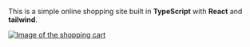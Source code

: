 This is a simple online shopping site built in **TypeScript** with **React** and **tailwind**.

[![Image of the shopping cart](https://raw.githubusercontent.com/MegaPanda/react-shopping-cart/master/fluffy_shop.jpg)](https://megapanda.github.io/react-shopping-site/)
